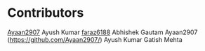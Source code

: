 # Contributors
[Ayaan2907](https://github.com/Ayaan2907/)
Ayush Kumar
[faraz6188](https://github.com/faraz6188/)
Abhishek Gautam
Ayaan2907 (https://github.com/Ayaan2907/)
Ayush Kumar
Gatish Mehta
